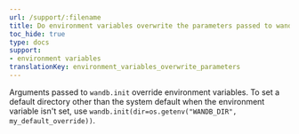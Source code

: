 ```yaml
---
url: /support/:filename
title: Do environment variables overwrite the parameters passed to wandb.init()?
toc_hide: true
type: docs
support:
- environment variables
translationKey: environment_variables_overwrite_parameters
---
```

Arguments passed to `wandb.init` override environment variables. To set a default directory other than the system default when the environment variable isn't set, use `wandb.init(dir=os.getenv("WANDB_DIR", my_default_override))`.